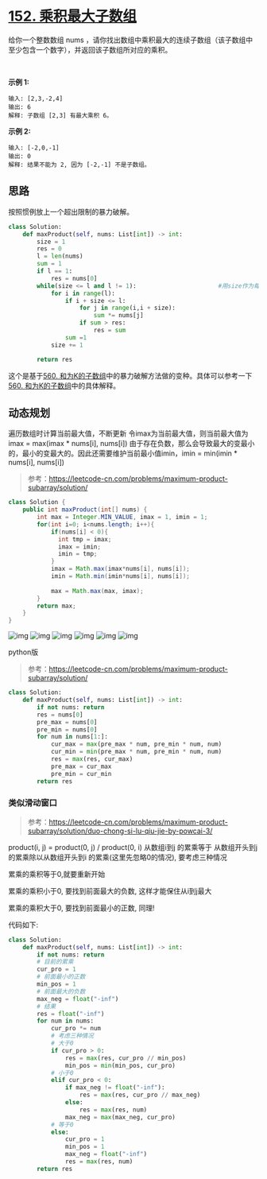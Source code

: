 # [152. 乘积最大子数组](https://leetcode-cn.com/problems/maximum-product-subarray/)

给你一个整数数组 nums ，请你找出数组中乘积最大的连续子数组（该子数组中至少包含一个数字），并返回该子数组所对应的乘积。

 

**示例 1:**

    输入: [2,3,-2,4]
    输出: 6
    解释: 子数组 [2,3] 有最大乘积 6。
**示例 2:**

    输入: [-2,0,-1]
    输出: 0
    解释: 结果不能为 2, 因为 [-2,-1] 不是子数组。

## 思路
按照惯例放上一个超出限制的暴力破解。
```python
class Solution:
    def maxProduct(self, nums: List[int]) -> int:
        size = 1
        res = 0
        l = len(nums)
        sum = 1
        if l == 1:
            res = nums[0]
        while(size <= l and l != 1):                       #用size作为每次区域的长度大小
            for i in range(l):
                if i + size <= l:
                    for j in range(i,i + size):
                        sum *= nums[j]
                    if sum > res:
                        res = sum
                sum =1
            size += 1

        return res
```
这个是基于[560. 和为K的子数组](2020.5.15_560.和为K的子数组.md)中的暴力破解方法做的变种。具体可以参考一下[560. 和为K的子数组](2020.5.15_560.和为K的子数组.md)中的具体解释。

## 动态规划
遍历数组时计算当前最大值，不断更新
令imax为当前最大值，则当前最大值为 imax = max(imax * nums[i], nums[i])
由于存在负数，那么会导致最大的变最小的，最小的变最大的。因此还需要维护当前最小值imin，imin = min(imin * nums[i], nums[i])

>参考：https://leetcode-cn.com/problems/maximum-product-subarray/solution/

```java
class Solution {
    public int maxProduct(int[] nums) {
        int max = Integer.MIN_VALUE, imax = 1, imin = 1;
        for(int i=0; i<nums.length; i++){
            if(nums[i] < 0){ 
              int tmp = imax;
              imax = imin;
              imin = tmp;
            }
            imax = Math.max(imax*nums[i], nums[i]);
            imin = Math.min(imin*nums[i], nums[i]);
            
            max = Math.max(max, imax);
        }
        return max;
    }
}
```
![img](https://pic.leetcode-cn.com/d08cb23e033a1b263134398c37541521c800ad0cd6036c7b6b83d2866ea10f7e-frame_00001.png)
![img](https://pic.leetcode-cn.com/dfe417b218197ea39a2d2774aa97392a487750cf2724866fa2a268f0e33bd3dc-frame_00002.png)
![img](https://pic.leetcode-cn.com/a3d00167d6b7e40d59d8460921b88d50a8634b728271b6cca360017bea33208a-frame_00003.png)
![img](https://pic.leetcode-cn.com/365dc33dd0e2b76bc111d2523922e3f635823e6e8d97b69c2999644a9fd0ee27-frame_00004.png)
![img](https://pic.leetcode-cn.com/66474c4156ba3af590a9a6d03c14031f55ebdff2f5d1b2df6e4c0206732f5166-frame_00005.png)
![img](https://pic.leetcode-cn.com/a79bc3bb74dc326923cdd4135c28872a59c88862a24d76e0634db8f01187d8ff-frame_00006.png)

python版
>参考：https://leetcode-cn.com/problems/maximum-product-subarray/solution/
```python
class Solution:
    def maxProduct(self, nums: List[int]) -> int:
        if not nums: return 
        res = nums[0]
        pre_max = nums[0]
        pre_min = nums[0]
        for num in nums[1:]:
            cur_max = max(pre_max * num, pre_min * num, num)
            cur_min = min(pre_max * num, pre_min * num, num)
            res = max(res, cur_max)
            pre_max = cur_max
            pre_min = cur_min
        return res
```

### 类似滑动窗口
>参考：https://leetcode-cn.com/problems/maximum-product-subarray/solution/duo-chong-si-lu-qiu-jie-by-powcai-3/

product(i, j) = product(0, j) / product(0, i) 从数组i到j 的累乘等于 从数组开头到j的累乘除以从数组开头到i 的累乘(这里先忽略0的情况), 要考虑三种情况

累乘的乘积等于0,就要重新开始

累乘的乘积小于0, 要找到前面最大的负数, 这样才能保住从i到j最大

累乘的乘积大于0, 要找到前面最小的正数, 同理!

代码如下:
```python
class Solution:
    def maxProduct(self, nums: List[int]) -> int:
        if not nums: return
        # 目前的累乘
        cur_pro = 1
        # 前面最小的正数
        min_pos = 1
        # 前面最大的负数
        max_neg = float("-inf")
        # 结果
        res = float("-inf")
        for num in nums:
            cur_pro *= num
            # 考虑三种情况
            # 大于0
            if cur_pro > 0:
                res = max(res, cur_pro // min_pos)
                min_pos = min(min_pos, cur_pro)
            # 小于0
            elif cur_pro < 0:
                if max_neg != float("-inf"):
                    res = max(res, cur_pro // max_neg)
                else:
                    res = max(res, num)
                max_neg = max(max_neg, cur_pro)
            # 等于0 
            else:
                cur_pro = 1
                min_pos = 1
                max_neg = float("-inf")
                res = max(res, num)
        return res 
```


